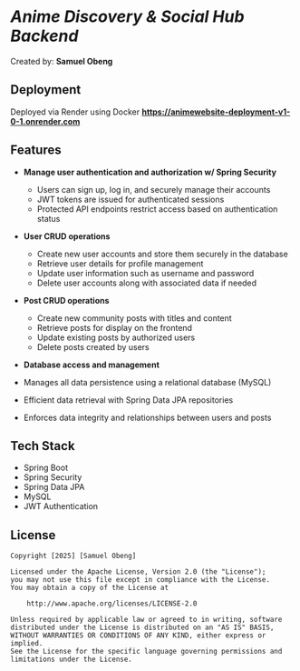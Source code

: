 # *Anime Discovery & Social Hub Backend*
Created by: **Samuel Obeng**

## Deployment
Deployed via Render using Docker **https://animewebsite-deployment-v1-0-1.onrender.com**

## Features
- **Manage user authentication and authorization w/ Spring Security**
  - Users can sign up, log in, and securely manage their accounts
  - JWT tokens are issued for authenticated sessions
  - Protected API endpoints restrict access based on authentication status

- **User CRUD operations**
  - Create new user accounts and store them securely in the database
  - Retrieve user details for profile management
  - Update user information such as username and password
  - Delete user accounts along with associated data if needed
    
- **Post CRUD operations**
  - Create new community posts with titles and content
  - Retrieve posts for display on the frontend
  - Update existing posts by authorized users
  - Delete posts created by users

 - **Database access and management**
  - Manages all data persistence using a relational database (MySQL)
  - Efficient data retrieval with Spring Data JPA repositories
  - Enforces data integrity and relationships between users and posts

## Tech Stack
- Spring Boot
- Spring Security 
- Spring Data JPA
- MySQL 
- JWT Authentication

## License

    Copyright [2025] [Samuel Obeng]

    Licensed under the Apache License, Version 2.0 (the "License");
    you may not use this file except in compliance with the License.
    You may obtain a copy of the License at

        http://www.apache.org/licenses/LICENSE-2.0

    Unless required by applicable law or agreed to in writing, software
    distributed under the License is distributed on an "AS IS" BASIS,
    WITHOUT WARRANTIES OR CONDITIONS OF ANY KIND, either express or implied.
    See the License for the specific language governing permissions and
    limitations under the License.
